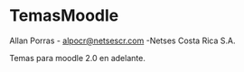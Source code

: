 TemasMoodle
===========

Allan Porras - alpocr@netsescr.com -Netses Costa Rica S.A.


Temas para moodle 2.0 en adelante.